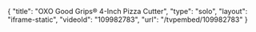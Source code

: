 {
    "title": "OXO Good Grips&reg; 4-Inch Pizza Cutter",
    "type": "solo",
    "layout": "iframe-static",
    "videoId": "109982783",
    "url": "\/tvpembed\/109982783"
}
